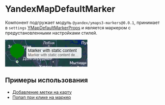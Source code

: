 # YandexMapDefaultMarker

Компонент подгружает модуль `@yandex/ymaps3-markers@0.0.1`, принимает
в `settings` [YMapDefaultMarkerProps](https://yandex.ru/dev/jsapi30/doc/ru/ref/#YMapDefaultMarkerProps) и является
маркером с предустановленными настройками стилей.

![img.png](./default-marker.png)

## Примеры использования

- [Добавление метки на карту](/examples/placemark)
- [Попап при клике на маркер](/examples/marker-popup)
